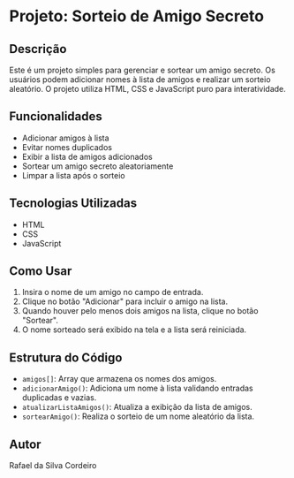 # Projeto: Sorteio de Amigo Secreto

## Descrição
Este é um projeto simples para gerenciar e sortear um amigo secreto. Os usuários podem adicionar nomes à lista de amigos e realizar um sorteio aleatório. O projeto utiliza HTML, CSS e JavaScript puro para interatividade.

## Funcionalidades
- Adicionar amigos à lista
- Evitar nomes duplicados
- Exibir a lista de amigos adicionados
- Sortear um amigo secreto aleatoriamente
- Limpar a lista após o sorteio

## Tecnologias Utilizadas
- HTML
- CSS
- JavaScript

## Como Usar
1. Insira o nome de um amigo no campo de entrada.
2. Clique no botão "Adicionar" para incluir o amigo na lista.
3. Quando houver pelo menos dois amigos na lista, clique no botão "Sortear".
4. O nome sorteado será exibido na tela e a lista será reiniciada.

## Estrutura do Código
- `amigos[]`: Array que armazena os nomes dos amigos.
- `adicionarAmigo()`: Adiciona um nome à lista validando entradas duplicadas e vazias.
- `atualizarListaAmigos()`: Atualiza a exibição da lista de amigos.
- `sortearAmigo()`: Realiza o sorteio de um nome aleatório da lista.

## Autor
Rafael da Silva Cordeiro

